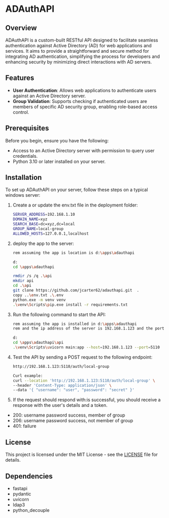 # ADAuthAPI

## Overview
ADAuthAPI is a custom-built RESTful API designed to facilitate seamless authentication 
against Active Directory (AD) for web applications and services. It aims to provide a 
straightforward and secure method for integrating AD authentication, simplifying the process 
for developers and enhancing security by minimizing direct interactions with AD servers.

## Features
- **User Authentication**: Allows web applications to authenticate users against an Active Directory server.
- **Group Validation**: Supports checking if authenticated users are members of specific AD security group, enabling role-based access control.

## Prerequisites
Before you begin, ensure you have the following:
- Access to an Active Directory server with permission to query user credentials.
- Python 3.10 or later installed on your server.

## Installation
To set up ADAuthAPI on your server, follow these steps on a typical windows server:

1. Create a or update the env.txt file in the deployment folder:
   ```sh
   SERVER_ADDRESS=192.168.1.10
   DOMAIN_NAME=xyz
   SEARCH_BASE=dc=xyz,dc=local
   GROUP_NAME=local-group
   ALLOWED_HOSTS=127.0.0.1,localhost
   
2. deploy the app to the server:
   ```sh
   rem assuming the app is location is d:\apps\adauthapi
   
   d:
   cd \apps\adauthapi
   
   rmdir /s /q .\api
   mkdir api 
   cd .\api
   git clone https://github.com/jcarter62/adauthapi.git  .
   copy ..\env.txt .\.env
   python.exe -m venv venv 
   .\venv\Scripts\pip.exe install -r requirements.txt 

    ```
3. Run the following command to start the API:
   ```sh
   rem assuming the app is installed in d:\apps\adauthapi
   rem and the ip address of the server is 192.168.1.123 and the port is 5110
   
   d:
   cd \apps\adauthapi\api
   .\venv\Scripts\uvicorn main:app --host=192.168.1.123 --port=5110
   
   ```
4. Test the API by sending a POST request to the following endpoint:
   ```sh
   http://192.168.1.123:5110/auth/local-group
   
   Curl example:
   curl --location 'http://192.168.1.123:5110/auth/local-group' \
   --header 'Content-Type: application/json' \
   --data '{ "username": "user", "password": "secret" }'
   ```   
5. If the request should respond with:is successful, you should receive a response with the user's details and a token.
* 200: username password success, member of group
* 206: username password success, not member of group
* 401: failure
 
## License
This project is licensed under the MIT License - see the [LICENSE](LICENSE) file for details.

## Dependencies
* fastapi
* pydantic
* uvicorn
* ldap3
* python_decouple
